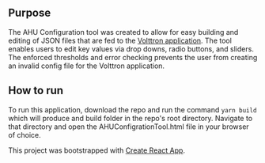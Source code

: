 ## Purpose

The AHU Configuration tool was created to allow for easy building and editing of JSON files that are fed to the [Volttron application](https://github.com/VOLTTRON/volttron-applications). The tool enables users to edit key values via drop downs, radio buttons, and sliders. The enforced thresholds and error checking prevents the user from creating an invalid config file for the Volttron application.

## How to run

To run this application, download the repo and run the command `yarn build` which will produce and build folder in the repo's root directory. Navigate to that directory and open the AHUConfigrationTool.html file in your browser of choice.

This project was bootstrapped with [Create React App](https://github.com/facebook/create-react-app).
